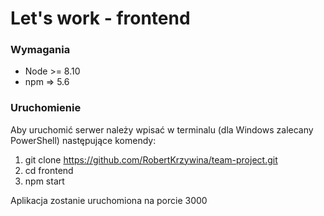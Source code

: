 # Let's work - frontend

###  Wymagania
<ul>
    <li> Node >= 8.10 </li>
    <li> npm => 5.6 </li>
</ul>

### Uruchomienie

Aby uruchomić serwer należy wpisać w terminalu (dla Windows zalecany PowerShell) następujące komendy:

1. git clone https://github.com/RobertKrzywina/team-project.git
2. cd frontend
3. npm start

Aplikacja zostanie uruchomiona na porcie 3000